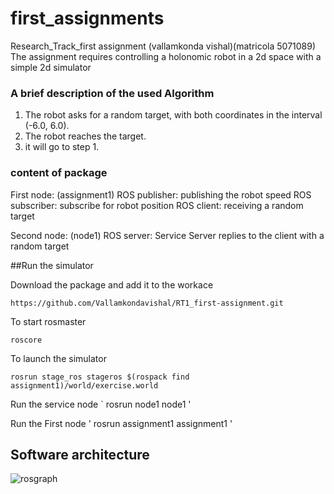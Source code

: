 # first_assignments

Research_Track_first assignment   (vallamkonda vishal)(matricola 5071089)
The assignment requires controlling a holonomic robot in a 2d space with a simple 2d simulator

### A brief description of the used Algorithm
1. The robot asks for a random target, with both coordinates in the interval (-6.0, 6.0).
2. The robot reaches the target.
3. it will go to step 1.


### content of package
First node: (assignment1)
ROS publisher: publishing the robot speed
ROS subscriber: subscribe for robot position
ROS client: receiving a random target

Second node: (node1)
ROS server: Service Server replies to the client with a random target



##Run the simulator

Download the package and add it to the workace

` https://github.com/Vallamkondavishal/RT1_first-assignment.git `

To start rosmaster

 ` roscore `
 
 To launch the simulator
 
 ` rosrun stage_ros stageros $(rospack find assignment1)/world/exercise.world `

Run the service node
` rosrun node1 node1 '

Run the First node
' rosrun assignment1 assignment1 '

## Software architecture
![rosgraph](https://user-images.githubusercontent.com/73032093/115158081-febaab00-a07b-11eb-855d-b8fdd51d1f2f.png)

